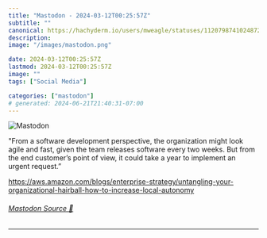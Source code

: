 ```yaml
---
title: "Mastodon - 2024-03-12T00:25:57Z"
subtitle: ""
canonical: https://hachyderm.io/users/mweagle/statuses/112079874102487224
description:
image: "/images/mastodon.png"

date: 2024-03-12T00:25:57Z
lastmod: 2024-03-12T00:25:57Z
image: ""
tags: ["Social Media"]

categories: ["mastodon"]
# generated: 2024-06-21T21:40:31-07:00
---
```

![Mastodon](/images/mastodon.png)

<p>&quot;From a software development perspective, the organization might look agile and fast, given the team releases software every two weeks. But from the end customer’s point of view, it could take a year to implement an urgent request.”</p><p><a href="https://aws.amazon.com/blogs/enterprise-strategy/untangling-your-organizational-hairball-how-to-increase-local-autonomy" target="_blank" rel="nofollow noopener noreferrer" translate="no"><span class="invisible">https://</span><span class="ellipsis">aws.amazon.com/blogs/enterpris</span><span class="invisible">e-strategy/untangling-your-organizational-hairball-how-to-increase-local-autonomy</span></a></p>


###### [Mastodon Source 🐘](https://hachyderm.io/@mweagle/112079874102487224)

___

